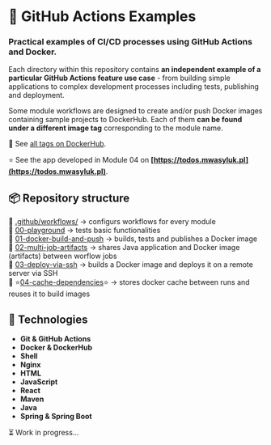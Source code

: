 # 🚀 GitHub Actions Examples

### Practical examples of CI/CD processes using GitHub Actions and Docker.

Each directory within this repository contains **an independent example of a particular GitHub Actions feature use case** - from building simple applications to complex development processes including tests, publishing and deployment.

Some module workflows are designed to create and/or push Docker images containing sample projects to DockerHub. Each of them **can be found under a different image tag** corresponding to the module name. 

🐳 See [all tags on DockerHub](https://hub.docker.com/r/mwas0122/github-actions-examples/tags).

⭐ See the app developed in Module 04 on **[https://todos.mwasyluk.pl](https://todos.mwasyluk.pl)**.

## 📦 Repository structure
📁 <a href=".github/workflows/">.github/workflows/</a> -> configurs workflows for every module \
📁 <a href="00-playground/">00-playground</a> -> tests basic functionalities \
📁 <a href="01-docker-build-and-push/">01-docker-build-and-push</a> -> 
builds, tests and publishes a Docker image \
📁 <a href="02-multi-job-artifacts/">02-multi-job-artifacts</a> -> shares Java application and Docker image (artifacts) between worflow jobs \
📁 <a href="03-deploy-via-ssh/">03-deploy-via-ssh</a> -> builds a Docker image and deploys it on a remote server via SSH \
📁 ⭐<a href="04-cache-dependencies/">04-cache-dependencies</a>⭐ -> stores docker cache between runs and reuses it to build images

## 🧰 Technologies
- **Git & GitHub Actions**
- **Docker & DockerHub**
- **Shell**
- **Nginx**
- **HTML**
- **JavaScript**
- **React**
- **Maven**
- **Java**
- **Spring & Spring Boot**

⏳ Work in progress...
